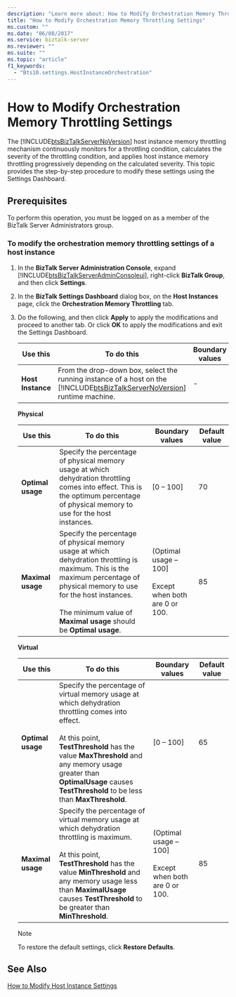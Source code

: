 ```yaml
---
description: "Learn more about: How to Modify Orchestration Memory Throttling Settings"
title: "How to Modify Orchestration Memory Throttling Settings"
ms.custom: ""
ms.date: "06/08/2017"
ms.service: biztalk-server
ms.reviewer: ""
ms.suite: ""
ms.topic: "article"
f1_keywords: 
  - "Bts10.settings.HostInstanceOrchestration"
---
```

# How to Modify Orchestration Memory Throttling Settings
The [!INCLUDE[btsBizTalkServerNoVersion](../includes/btsbiztalkservernoversion-md.md)] host instance memory throttling mechanism continuously monitors for a throttling condition, calculates the severity of the throttling condition, and applies host instance memory throttling progressively depending on the calculated severity. This topic provides the step-by-step procedure to modify these settings using the Settings Dashboard.  

## Prerequisites  
 To perform this operation, you must be logged on as a member of the BizTalk Server Administrators group.  

### To modify the orchestration memory throttling settings of a host instance  

1. In the **BizTalk Server Administration Console**, expand [!INCLUDE[btsBizTalkServerAdminConsoleui](../includes/btsbiztalkserveradminconsoleui-md.md)], right-click **BizTalk Group**, and then click **Settings**.  

2. In the **BizTalk Settings Dashboard** dialog box, on the **Host Instances** page, click the **Orchestration Memory Throttling** tab.  

3. Do the following, and then click **Apply** to apply the modifications and proceed to another tab. Or click **OK** to apply the modifications and exit the Settings Dashboard.  


   |     Use this      |                                                                                To do this                                                                                | Boundary values | Default value |
   |-------------------|--------------------------------------------------------------------------------------------------------------------------------------------------------------------------|-----------------|---------------|
   | **Host Instance** | From the drop-down box, select the running instance of a host on the [!INCLUDE[btsBizTalkServerNoVersion](../includes/btsbiztalkservernoversion-md.md)] runtime machine. |        -        |       -       |

    **Physical**  

   |Use this|To do this|Boundary values|Default value|  
   |--------------|----------------|---------------------|-------------------|  
   |**Optimal usage**|Specify the percentage of physical memory usage at which dehydration throttling comes into effect. This is the optimum percentage of physical memory to use for the host instances.|[0 – 100]|70|  
   |**Maximal usage**|Specify the percentage of physical memory usage at which dehydration throttling is maximum. This is the maximum percentage of physical memory to use for the host instances.<br /><br /> The minimum value of **Maximal usage** should be **Optimal usage**.|(Optimal usage – 100]<br /><br /> Except when both are 0 or 100.|85|  

    **Virtual**  

   |Use this|To do this|Boundary values|Default value|  
   |--------------|----------------|---------------------|-------------------|  
   |**Optimal usage**|Specify the percentage of virtual memory usage at which dehydration throttling comes into effect.<br /><br /> At this point, **TestThreshold** has the value **MaxThreshold** and any memory usage greater than **OptimalUsage** causes **TestThreshold** to be less than **MaxThreshold**.|[0 – 100]|65|  
   |**Maximal usage**|Specify the percentage of virtual memory usage at which dehydration throttling is maximum.<br /><br /> At this point, **TestThreshold** has the value **MinThreshold** and any memory usage less than **MaximalUsage** causes **TestThreshold** to be greater than **MinThreshold**.|(Optimal usage – 100]<br /><br /> Except when both are 0 or 100.|85|  

   > [!NOTE]
   >  To restore the default settings, click **Restore Defaults**.  

## See Also  
 [How to Modify Host Instance Settings](../core/how-to-modify-host-instance-settings.md)

